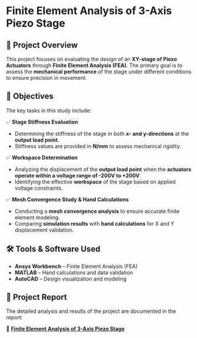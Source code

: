 # **Finite Element Analysis of 3-Axis Piezo Stage**

## **📌 Project Overview**
This project focuses on evaluating the design of an **XY-stage of Piezo Actuators** through **Finite Element Analysis (FEA)**. The primary goal is to assess the **mechanical performance** of the stage under different conditions to ensure precision in movement.

## **🎯 Objectives**
The key tasks in this study include:

✅ **Stage Stiffness Evaluation**  
- Determining the stiffness of the stage in both **x- and y-directions** at the **output load point**.  
- Stiffness values are provided in **N/mm** to assess mechanical rigidity.  

✅ **Workspace Determination**  
- Analyzing the displacement of the **output load point** when the **actuators operate within a voltage range of -200V to +200V**.  
- Identifying the effective **workspace** of the stage based on applied voltage constraints.  

✅ **Mesh Convergence Study & Hand Calculations**  
- Conducting a **mesh convergence analysis** to ensure accurate finite element modeling.  
- Comparing **simulation results** with **hand calculations** for X and Y displacement validation.  

## **🛠 Tools & Software Used**
- **Ansys Workbench** – Finite Element Analysis (FEA)  
- **MATLAB** – Hand calculations and data validation  
- **AutoCAD** – Design visualization and modeling  

## **📄 Project Report**
The detailed analysis and results of the project are documented in the report:

📑 **[Finite Element Analysis of 3-Axis Piezo Stage](./Finite_Element_Analysis_of_3-Axis_Piezo_Stage_Report.pdf)**  
